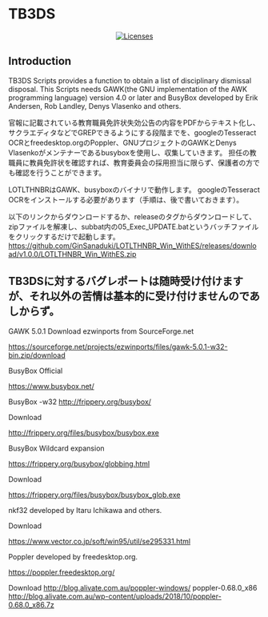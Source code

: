 # TB3DS

<p align="center">
    <a href="https://opensource.org/licenses/BSD-3-Clause"><img src="https://img.shields.io/badge/license-bsd-orange.svg" alt="Licenses"></a>
</p>

## Introduction

TB3DS Scripts provides a function to obtain a list of disciplinary dismissal disposal.
This Scripts needs GAWK(the GNU implementation of the AWK programming language) version 4.0 or later and BusyBox developed by Erik Andersen, Rob Landley, Denys Vlasenko and others.  

官報に記載されている教育職員免許状失効公告の内容をPDFからテキスト化し、サクラエディタなどでGREPできるようにする段階までを、googleのTesseract OCRとfreedesktop.orgのPoppler、GNUプロジェクトのGAWKとDenys Vlasenkoがメンテナーであるbusyboxを使用し、収集していきます。
担任の教職員に教員免許状を確認すれば、教育委員会の採用担当に限らず、保護者の方でも確認を行うことができます。

LOTLTHNBRはGAWK、busyboxのバイナリで動作します。
googleのTesseract OCRをインストールする必要があります（手順は、後で書いておきます）。

以下のリンクからダウンロードするか、releaseのタグからダウンロードして、zipファイルを解凍し、subbat内の05_Exec_UPDATE.batというバッチファイルをクリックするだけで起動します。
https://github.com/GinSanaduki/LOTLTHNBR_Win_WithES/releases/download/v1.0.0/LOTLTHNBR_Win_WithES.zip

## TB3DSに対するバグレポートは随時受け付けますが、それ以外の苦情は基本的に受け付けませんのであしからず。

GAWK 5.0.1 Download ezwinports from SourceForge.net

https://sourceforge.net/projects/ezwinports/files/gawk-5.0.1-w32-bin.zip/download

BusyBox Official

https://www.busybox.net/

BusyBox -w32
http://frippery.org/busybox/

Download

http://frippery.org/files/busybox/busybox.exe

BusyBox Wildcard expansion

https://frippery.org/busybox/globbing.html

Download

https://frippery.org/files/busybox/busybox_glob.exe

nkf32 developed by Itaru Ichikawa and others.

Download

https://www.vector.co.jp/soft/win95/util/se295331.html

Poppler developed by freedesktop.org.

https://poppler.freedesktop.org/

Download
http://blog.alivate.com.au/poppler-windows/
poppler-0.68.0_x86
http://blog.alivate.com.au/wp-content/uploads/2018/10/poppler-0.68.0_x86.7z

